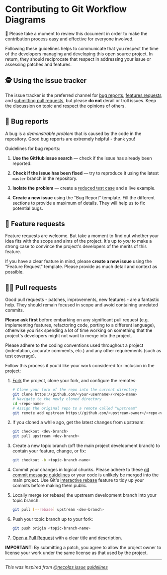 # Contributing to Git Workflow Diagrams 

🤠 Please take a moment to review this document in order to make the contribution
process easy and effective for everyone involved.

Following these guidelines helps to communicate that you respect the time of
the developers managing and developing this open source project. In return,
they should reciprocate that respect in addressing your issue or assessing
patches and features.

## 🕵️‍ Using the issue tracker

The issue tracker is the preferred channel for [bug reports](#bugs), [features requests](#features) and [submitting pull requests](#pull-requests), but please **do not** derail or troll issues. Keep the discussion on topic and respect the opinions of others.

<a name="bugs"></a>

## 🐛 Bug reports

A bug is a _demonstrable problem_ that is caused by the code in the repository.
Good bug reports are extremely helpful - thank you!

Guidelines for bug reports:

1.  **Use the GitHub issue search** &mdash; check if the issue has already been
    reported.

2.  **Check if the issue has been fixed** &mdash; try to reproduce it using the
    latest `master` branch in the repository.

3.  **Isolate the problem** &mdash; create a [reduced test
    case](http://css-tricks.com/reduced-test-cases/) and a live example.

4.  **Create a new issue** using the "Bug Report" template. Fill the different
    sections to provide a maximum of details. They will help us to fix potential bugs.

<a name="features"></a>

## 🙋‍ Feature requests

Feature requests are welcome. But take a moment to find out whether your idea
fits with the scope and aims of the project. It's up to _you_ to make a strong
case to convince the project's developers of the merits of this feature.

If you have a clear feature in mind, please **create a new issue** using the "Feature Request"
template. Please provide as much detail and context as possible.

<a name="pull-requests"></a>

## 👩‍💻 Pull requests

Good pull requests - patches, improvements, new features - are a fantastic
help. They should remain focused in scope and avoid containing unrelated
commits.

**Please ask first** before embarking on any significant pull request (e.g.
implementing features, refactoring code, porting to a different language),
otherwise you risk spending a lot of time working on something that the
project's developers might not want to merge into the project.

Please adhere to the coding conventions used throughout a project (indentation,
accurate comments, etc.) and any other requirements (such as test coverage).

Follow this process if you'd like your work considered for inclusion in the
project:

1.  [Fork](http://help.github.com/fork-a-repo/) the project, clone your fork,
    and configure the remotes:

    ```bash
    # Clone your fork of the repo into the current directory
    git clone https://github.com/<your-username>/<repo-name>
    # Navigate to the newly cloned directory
    cd <repo-name>
    # Assign the original repo to a remote called "upstream"
    git remote add upstream https://github.com/<upstream-owner>/<repo-name>
    ```

2.  If you cloned a while ago, get the latest changes from upstream:

    ```bash
    git checkout <dev-branch>
    git pull upstream <dev-branch>
    ```

3.  Create a new topic branch (off the main project development branch) to
    contain your feature, change, or fix:

    ```bash
    git checkout -b <topic-branch-name>
    ```

4.  Commit your changes in logical chunks. Please adhere to these [git commit
    message guidelines](http://tbaggery.com/2008/04/19/a-note-about-git-commit-messages.html)
    or your code is unlikely be merged into the main project. Use Git's
    [interactive rebase](https://help.github.com/articles/interactive-rebase)
    feature to tidy up your commits before making them public.

5.  Locally merge (or rebase) the upstream development branch into your topic branch:

    ```bash
    git pull [--rebase] upstream <dev-branch>
    ```

6.  Push your topic branch up to your fork:

    ```bash
    git push origin <topic-branch-name>
    ```

7.  [Open a Pull Request](https://help.github.com/articles/using-pull-requests/)
    with a clear title and description.

**IMPORTANT**: By submitting a patch, you agree to allow the project owner to license your work under the same license as that used by the project.

---

_This was inspired from [@necolas issue guidelines](https://github.com/necolas/issue-guidelines/blob/master/CONTRIBUTING.md)_